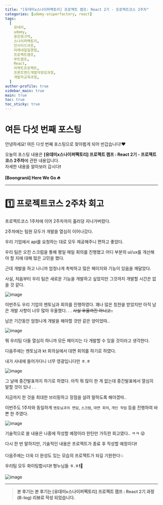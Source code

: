 ```yaml
---
title: "[유데미x스나이퍼팩토리] 프로젝트 캠프: React 2기 - 프로젝트코스 2주차"
categories: [udemy-sniperfactory, react]
tags:
  [
    유데미,
    udemy,
    웅진씽크빅,
    스나이퍼팩토리,
    인사이드아웃,
    미래내일일경험,
    프로젝트캠프,
    부트캠프,
    React,
    리액트프로젝트,
    프론트엔드개발자양성과정,
    개발자교육과정,
  ]
author-profile: true
sidebar_main: true
main: true
toc: true
toc_sticky: true
---
```


# 여든 다섯 번째 포스팅

안녕하세요! 여든 다섯 번째 포스팅으로 찾아뵙게 되어 반갑습니다!♥

오늘의 포스팅 내용은 **[유데미x스나이퍼팩토리] 프로젝트 캠프 : React 2기 - 프로젝트코스 2주차**에 관한 내용입니다. <br/>
자세한 내용을 알아보러 갑시다❗️

**[Boongranii] Here We Go 🔥**

---

# 1️⃣ 프로젝트코스 2주차 회고

프로젝트코스 1주차에 이어 2주차까지 훌러덩 지나가버렸다.

2주차에는 팀원 모두가 개발을 열심히 이어나갔다.

우리 기업에서 api를 요청하는 대로 모두 제공해주니 편하고 좋았다.

우리 팀은 오전 스크럼을 통해 평일 매일 회의를 진행했고 어디 부분의 ui/ux를 개선해야 할 지에 대해 많은 고민을 했다.

근데 개발을 하고 나니까 엄청나게 촉박하고 많은 페이지와 기능이 있음을 깨달았다.

사실, 처음부터 우리 팀은 새로운 기능을 개발하고 싶었지만 그것까지 개발할 시간은 없을 것 같다.

![image](https://github.com/user-attachments/assets/f1c8bf94-f5ae-4cee-84d5-351e0b6dc46f)

이번주도 우리 기업의 멘토님과 회의를 진행하였다. 꽤나 많은 칭찬을 받았지만 아직 남은 개발 사항이 너무 많아 우울했다. . . ~~사실 우울까진 아니고..~~

남은 기간동안 엄청나게 개발을 해야할 것만 같은 양이었따..

![image](https://github.com/user-attachments/assets/72dd2cc8-1813-46ed-a65b-b346c4f1b0fb)

뭐 우리팀 다들 열심히 하니까 모든 페이지는 다 개발할 수 있을 것이라고 생각한다.

다음주에는 멘토님과 kt 회의실에서 대면 회의를 하기로 하였다.

내가 사내에 들어가다니 너무 영광입니다만 ㅎ.ㅎ

![image](https://github.com/user-attachments/assets/23038344-1363-4741-8052-a0ba054d648a)

그 날에 중간발표까지 하기로 하였다. 아직 뭐 많이 한 게 없는데 중간발표에서 열심히 말할 것이 있나 . .

지금까지 한 것을 최대한 브리핑하고 장점을 살려 말하도록 해야겠따..

이번주도 1주차와 동일하게 `멘토님과의 면담`, `스크럼`, `대면 회의`, `개인 작업` 등을 진행하여 바쁜 한 주였다.

![image](https://github.com/user-attachments/assets/bd8c3c7a-6ab0-44a2-b819-67c9c7fe4882)

기술적으로 쓸 내용은 나중에 작성할 예정이라 한탄만 가득한 회고였다.. ㅋㅋ 😜

다시 한 번 말하지만, 기술적인 내용은 프로젝트가 종료 후 작성할 예정이다❗️

다음주에는 더욱 더 완성도 있는 모습의 프로젝트가 되길 기원한다💥

우리팀 모두 화이팅합시다❗️ 형누님들 ㅎ.ㅎ❗️🌟

![image](https://github.com/user-attachments/assets/c3f9f588-6c09-44bc-b4b1-78956b8b7ca0)

---

> **본 후기는 본 후기는 [유데미x스나이퍼팩토리] 프로젝트 캠프 : React 2기 과정(B-log) 리뷰로 작성 되었습니다.**
